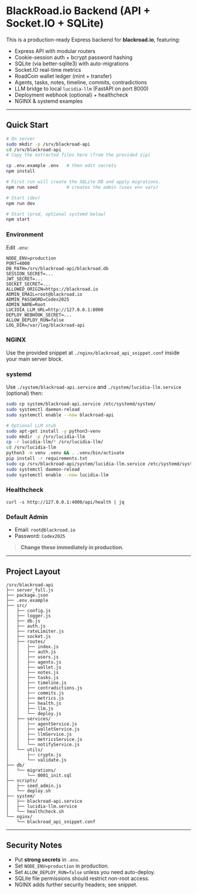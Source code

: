 <!-- FILE: /srv/blackroad-api/README.md -->
# BlackRoad.io Backend (API + Socket.IO + SQLite)

This is a production-ready Express backend for **blackroad.io**, featuring:

- Express API with modular routers
- Cookie-session auth + bcrypt password hashing
- SQLite (via better-sqlite3) with auto-migrations
- Socket.IO real-time metrics
- RoadCoin wallet ledger (mint + transfer)
- Agents, tasks, notes, timeline, commits, contradictions
- LLM bridge to local `lucidia-llm` (FastAPI on port 8000)
- Deployment webhook (optional) + healthcheck
- NGINX & systemd examples

---

## Quick Start

```bash
# On server
sudo mkdir -p /srv/blackroad-api
cd /srv/blackroad-api
# Copy the extracted files here (from the provided zip)

cp .env.example .env   # then edit secrets
npm install

# First run will create the SQLite DB and apply migrations.
npm run seed           # creates the admin (uses env vars)

# Start (dev)
npm run dev

# Start (prod, optional systemd below)
npm start
```

### Environment

Edit `.env`:

```
NODE_ENV=production
PORT=4000
DB_PATH=/srv/blackroad-api/blackroad.db
SESSION_SECRET=...
JWT_SECRET=...
SOCKET_SECRET=...
ALLOWED_ORIGIN=https://blackroad.io
ADMIN_EMAIL=root@blackroad.io
ADMIN_PASSWORD=Codex2025
ADMIN_NAME=Root
LUCIDIA_LLM_URL=http://127.0.0.1:8000
DEPLOY_WEBHOOK_SECRET=...
ALLOW_DEPLOY_RUN=false
LOG_DIR=/var/log/blackroad-api
```

### NGINX

Use the provided snippet at `./nginx/blackroad_api_snippet.conf` inside your main server block.

### systemd

Use `./system/blackroad-api.service` and `./system/lucidia-llm.service` (optional) then:

```bash
sudo cp system/blackroad-api.service /etc/systemd/system/
sudo systemctl daemon-reload
sudo systemctl enable --now blackroad-api

# Optional LLM stub
sudo apt-get install -y python3-venv
sudo mkdir -p /srv/lucidia-llm
cp -r lucidia-llm/* /srv/lucidia-llm/
cd /srv/lucidia-llm
python3 -m venv .venv && . .venv/bin/activate
pip install -r requirements.txt
sudo cp /srv/blackroad-api/system/lucidia-llm.service /etc/systemd/system/
sudo systemctl daemon-reload
sudo systemctl enable --now lucidia-llm
```

### Healthcheck

```
curl -s http://127.0.0.1:4000/api/health | jq
```

### Default Admin

- Email: `root@blackroad.io`
- Password: `Codex2025`

> **Change these immediately in production.**

---

## Project Layout

```
/srv/blackroad-api
├── server_full.js
├── package.json
├── .env.example
├── src/
│   ├── config.js
│   ├── logger.js
│   ├── db.js
│   ├── auth.js
│   ├── rateLimiter.js
│   ├── socket.js
│   ├── routes/
│   │   ├── index.js
│   │   ├── auth.js
│   │   ├── users.js
│   │   ├── agents.js
│   │   ├── wallet.js
│   │   ├── notes.js
│   │   ├── tasks.js
│   │   ├── timeline.js
│   │   ├── contradictions.js
│   │   ├── commits.js
│   │   ├── metrics.js
│   │   ├── health.js
│   │   ├── llm.js
│   │   └── deploy.js
│   ├── services/
│   │   ├── agentService.js
│   │   ├── walletService.js
│   │   ├── llmService.js
│   │   ├── metricsService.js
│   │   └── notifyService.js
│   └── utils/
│       ├── crypto.js
│       └── validate.js
├── db/
│   └── migrations/
│       └── 0001_init.sql
├── scripts/
│   ├── seed_admin.js
│   └── deploy.sh
├── system/
│   ├── blackroad-api.service
│   ├── lucidia-llm.service
│   └── healthcheck.sh
└── nginx/
    └── blackroad_api_snippet.conf
```

---

## Security Notes

- Put **strong secrets** in `.env`.
- Set `NODE_ENV=production` in production.
- Set `ALLOW_DEPLOY_RUN=false` unless you need auto-deploy.
- SQLite file permissions should restrict non-root access.
- NGINX adds further security headers; see snippet.
